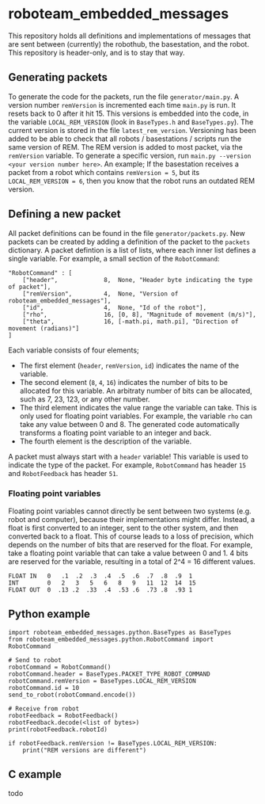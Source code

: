 # roboteam_embedded_messages
This repository holds all definitions and implementations of messages that are sent between (currently) the robothub, the basestation, and the robot.
This repository is header-only, and is to stay that way.

## Generating packets
To generate the code for the packets, run the file `generator/main.py`. A version number `remVersion` is incremented each time `main.py` is run. It resets back to 0 after it hit 15. This versions is embedded into the code, in the variable `LOCAL_REM_VERSION` (look in `BaseTypes.h` and `BaseTypes.py`). The current version is stored in the file `latest_rem_version`. Versioning has been added to be able to check that all robots / basestations / scripts run the same version of REM. The REM version is added to most packet, via the `remVersion` variable. To generate a specific version, run `main.py --version <your version number here>`. An example; If the basestation receives a packet from a robot which contains `remVersion = 5`, but its `LOCAL_REM_VERSION = 6`, then you know that the robot runs an outdated REM version. 


## Defining a new packet
All packet definitions can be found in the file `generator/packets.py`. New packets can be created by adding a definition of the packet to the `packets` dictionary. A packet defintion is a list of lists, where each inner list defines a single variable. For example, a small section of the `RobotCommand`:
```
"RobotCommand" : [
    ["header",             8,  None, "Header byte indicating the type of packet"],
    ["remVersion",         4,  None, "Version of roboteam_embedded_messages"],
    ["id",                 4,  None, "Id of the robot"],
    ["rho",                16, [0, 8], "Magnitude of movement (m/s)"],
    ["theta",              16, [-math.pi, math.pi], "Direction of movement (radians)"]
]
```
Each variable consists of four elements;
* The first element (`header`, `remVersion`, `id`) indicates the name of the variable. 
* The second element (`8`, `4`, `16`) indicates the number of bits to be allocated for this variable. An arbitraty number of bits can be allocated, such as 7, 23, 123, or any other number.
* The third element indicates the value range the variable can take. This is only used for floating point variables. For example, the variable `rho` can take any value between 0 and 8. The generated code automatically transforms a floating point variable to an integer and back.
* The fourth element is the description of the variable.

A packet must always start with a `header` variable! This variable is used to indicate the type of the packet. For example, `RobotCommand` has header `15` and `RobotFeedback` has header `51`.

### Floating point variables
Floating point variables cannot directly be sent between two systems (e.g. robot and computer), because their implementations might differ. Instead, a float is first converted to an integer, sent to the other system, and then converted back to a float. This of course leads to a loss of precision, which depends on the number of bits that are reserved for the float. For example, take a floating point variable that can take a value between 0 and 1. 4 bits are reserved for the variable, resulting in a total of 2^4 = 16 different values. 
```
FLOAT IN   0   .1  .2  .3  .4  .5  .6  .7  .8  .9  1 
INT        0   2   3   5   6   8   9   11  12  14  15
FLOAT OUT  0  .13 .2  .33  .4  .53 .6  .73 .8  .93 1 
```

## Python example
```
import roboteam_embedded_messages.python.BaseTypes as BaseTypes
from roboteam_embedded_messages.python.RobotCommand import RobotCommand

# Send to robot
robotCommand = RobotCommand()
robotCommand.header = BaseTypes.PACKET_TYPE_ROBOT_COMMAND
robotCommand.remVersion = BaseTypes.LOCAL_REM_VERSION
robotCommand.id = 10
send_to_robot(robotCommand.encode())

# Receive from robot
robotFeedback = RobotFeedback()
robotFeedback.decode(<list of bytes>)
print(robotFeedback.robotId)

if robotFeedback.remVersion != BaseTypes.LOCAL_REM_VERSION:
    print("REM versions are different")
```

## C example
todo



